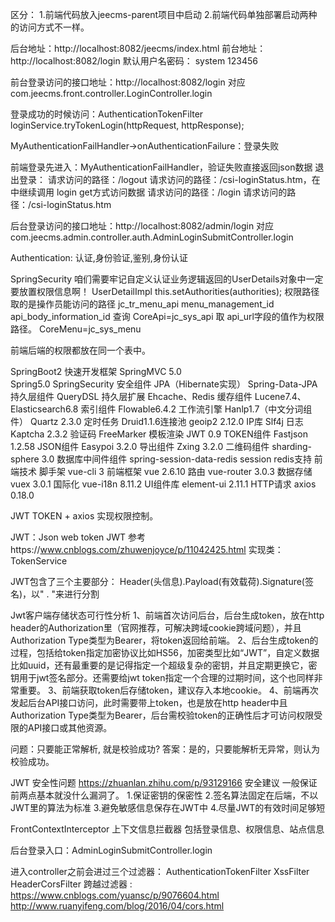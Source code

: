 区分：
1.前端代码放入jeecms-parent项目中启动
2.前端代码单独部署启动两种的访问方式不一样。

后台地址：http://localhost:8082/jeecms/index.html
前台地址：http://localhost:8082/login
默认用户名密码：  system  123456

前台登录访问的接口地址：http://localhost:8082/login
对应 com.jeecms.front.controller.LoginController.login

登录成功的时候访问：AuthenticationTokenFilter loginService.tryTokenLogin(httpRequest, httpResponse);

MyAuthenticationFailHandler->onAuthenticationFailure：登录失败

前端登录先进入：MyAuthenticationFailHandler，验证失败直接返回json数据
退出登录：
请求访问的路径：/logout
请求访问的路径：/csi-loginStatus.htm，在中继续调用 login get方式访问数据
请求访问的路径：/login
请求访问的路径：/csi-loginStatus.htm

后台登录访问的接口地址：http://localhost:8082/admin/login
对应 com.jeecms.admin.controller.auth.AdminLoginSubmitController.login

Authentication: 认证,身份验证,鉴别,身份认证

SpringSecurity 咱们需要牢记自定义认证业务逻辑返回的UserDetails对象中一定要放置权限信息啊！
UserDetailImpl this.setAuthorities(authorities);
权限路径取的是操作员能访问的路径
jc_tr_menu_api menu_management_id api_body_information_id 
查询 
CoreApi=jc_sys_api  取 api_url字段的值作为权限路径。
CoreMenu=jc_sys_menu

前端后端的权限都放在同一个表中。

SpringBoot2 快速开发框架 
SpringMVC 5.0   
Spring5.0 
SpringSecurity  安全组件 
JPA（Hibernate实现） 
Spring-Data-JPA  持久层组件 
QueryDSL  持久层扩展 
Ehcache、Redis  缓存组件 
Lucene7.4、Elasticsearch6.8 索引组件 
Flowable6.4.2 工作流引擎 
Hanlp1.7（中文分词组件） 
Quartz 2.3.0 定时任务 
Druid1.1.6连接池 
geoip2  2.12.0 IP库 
Slf4j  日志 
Kaptcha 2.3.2 验证码 
FreeMarker 模板渲染 
JWT 0.9  TOKEN组件 
Fastjson 1.2.58  JSON组件 
Easypoi 3.2.0  导出组件 
Zxing 3.2.0 二维码组件 
sharding-sphere 3.0  数据库中间件组件 
spring-session-data-redis  session redis支持 
前端技术 
脚手架 vue-cli 3 
前端框架 vue 2.6.10 
路由 vue-router 3.0.3 
数据存储 vuex 3.0.1 
国际化 vue-i18n 8.11.2 
UI组件库 element-ui 2.11.1 
HTTP请求 axios 0.18.0 

JWT TOKEN + axios 实现权限控制。

JWT：Json web token 
JWT 参考https://www.cnblogs.com/zhuwenjoyce/p/11042425.html
实现类：TokenService

JWT包含了三个主要部分： Header(头信息).Payload(有效载荷).Signature(签名)，以" . "来进行分割

Jwt客户端存储状态可行性分析
1、前端首次访问后台，后台生成token，放在http header的Authorization里（官网推荐，可解决跨域cookie跨域问题），并且Authorization Type类型为Bearer，将token返回给前端。
2、后台生成token的过程，包括给token指定加密协议比如HS56，加密类型比如“JWT”，自定义数据比如uuid，还有最重要的是记得指定一个超级复杂的密钥，并且定期更换它，密钥用于jwt签名部分。还需要给jwt token指定一个合理的过期时间，这个也同样非常重要。
3、前端获取token后存储token，建议存入本地cookie。
4、前端再次发起后台API接口访问，此时需要带上token，也是放在http header中且Authorization Type类型为Bearer，后台需校验token的正确性后才可访问权限受限的API接口或其他资源。

问题：只要能正常解析, 就是校验成功?
答案：是的，只要能解析无异常，则认为校验成功。

JWT 安全性问题
https://zhuanlan.zhihu.com/p/93129166
安全建议
一般保证前两点基本就没什么漏洞了。
1.保证密钥的保密性
2.签名算法固定在后端，不以JWT里的算法为标准
3.避免敏感信息保存在JWT中
4.尽量JWT的有效时间足够短

FrontContextInterceptor 上下文信息拦截器 包括登录信息、权限信息、站点信息

后台登录入口：AdminLoginSubmitController.login

进入controller之前会进过三个过滤器：
AuthenticationTokenFilter
XssFilter
HeaderCorsFilter 
跨越过滤器 :
https://www.cnblogs.com/yuansc/p/9076604.html
http://www.ruanyifeng.com/blog/2016/04/cors.html